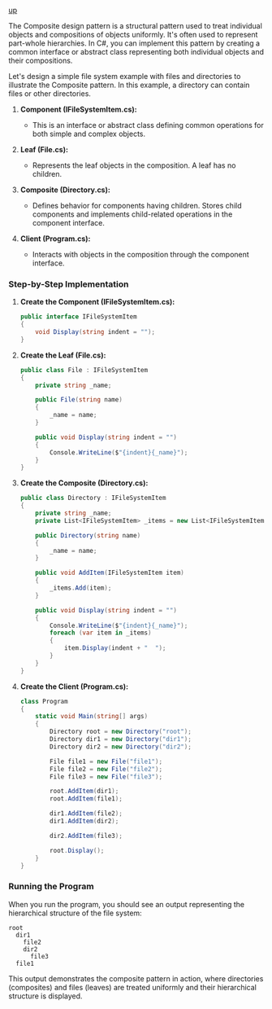 [up](../README.md)

The Composite design pattern is a structural pattern used to treat individual objects and compositions of objects uniformly. It's often used to represent part-whole hierarchies. In C#, you can implement this pattern by creating a common interface or abstract class representing both individual objects and their compositions.

Let's design a simple file system example with files and directories to illustrate the Composite pattern. In this example, a directory can contain files or other directories.

1. **Component (IFileSystemItem.cs):**
   - This is an interface or abstract class defining common operations for both simple and complex objects.

2. **Leaf (File.cs):**
   - Represents the leaf objects in the composition. A leaf has no children.

3. **Composite (Directory.cs):**
   - Defines behavior for components having children. Stores child components and implements child-related operations in the component interface.

4. **Client (Program.cs):**
   - Interacts with objects in the composition through the component interface.

### Step-by-Step Implementation

1. **Create the Component (IFileSystemItem.cs):**
   ```csharp
   public interface IFileSystemItem
   {
       void Display(string indent = "");
   }
   ```

2. **Create the Leaf (File.cs):**
   ```csharp
   public class File : IFileSystemItem
   {
       private string _name;

       public File(string name)
       {
           _name = name;
       }

       public void Display(string indent = "")
       {
           Console.WriteLine($"{indent}{_name}");
       }
   }
   ```

3. **Create the Composite (Directory.cs):**
   ```csharp
   public class Directory : IFileSystemItem
   {
       private string _name;
       private List<IFileSystemItem> _items = new List<IFileSystemItem>();

       public Directory(string name)
       {
           _name = name;
       }

       public void AddItem(IFileSystemItem item)
       {
           _items.Add(item);
       }

       public void Display(string indent = "")
       {
           Console.WriteLine($"{indent}{_name}");
           foreach (var item in _items)
           {
               item.Display(indent + "  ");
           }
       }
   }
   ```

4. **Create the Client (Program.cs):**
   ```csharp
   class Program
   {
       static void Main(string[] args)
       {
           Directory root = new Directory("root");
           Directory dir1 = new Directory("dir1");
           Directory dir2 = new Directory("dir2");

           File file1 = new File("file1");
           File file2 = new File("file2");
           File file3 = new File("file3");

           root.AddItem(dir1);
           root.AddItem(file1);

           dir1.AddItem(file2);
           dir1.AddItem(dir2);

           dir2.AddItem(file3);

           root.Display();
       }
   }
   ```

### Running the Program
When you run the program, you should see an output representing the hierarchical structure of the file system:

```
root
  dir1
    file2
    dir2
      file3
  file1
```

This output demonstrates the composite pattern in action, where directories (composites) and files (leaves) are treated uniformly and their hierarchical structure is displayed.
